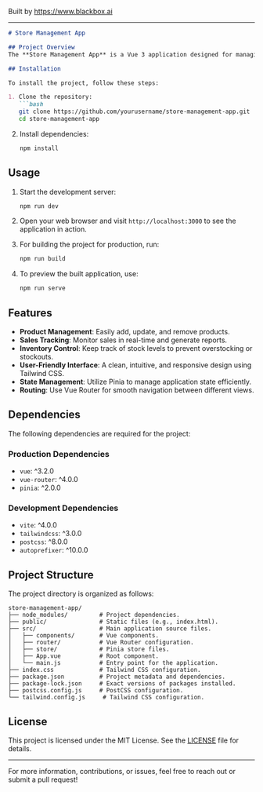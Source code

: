 
Built by https://www.blackbox.ai

---

```markdown
# Store Management App

## Project Overview
The **Store Management App** is a Vue 3 application designed for managing stores, products, sales, inventory, and reports. This application utilizes modern tools and libraries like Vue Router, Pinia for state management, and Tailwind CSS for styling, providing a responsive and dynamic user experience.

## Installation

To install the project, follow these steps:

1. Clone the repository:
   ```bash
   git clone https://github.com/yourusername/store-management-app.git
   cd store-management-app
   ```

2. Install dependencies:
   ```bash
   npm install
   ```

## Usage

1. Start the development server:
   ```bash
   npm run dev
   ```

2. Open your web browser and visit `http://localhost:3000` to see the application in action.

3. For building the project for production, run:
   ```bash
   npm run build
   ```

4. To preview the built application, use:
   ```bash
   npm run serve
   ```

## Features

- **Product Management**: Easily add, update, and remove products.
- **Sales Tracking**: Monitor sales in real-time and generate reports.
- **Inventory Control**: Keep track of stock levels to prevent overstocking or stockouts.
- **User-Friendly Interface**: A clean, intuitive, and responsive design using Tailwind CSS.
- **State Management**: Utilize Pinia to manage application state efficiently.
- **Routing**: Use Vue Router for smooth navigation between different views.

## Dependencies

The following dependencies are required for the project:

### Production Dependencies
- `vue`: ^3.2.0
- `vue-router`: ^4.0.0
- `pinia`: ^2.0.0

### Development Dependencies
- `vite`: ^4.0.0
- `tailwindcss`: ^3.0.0
- `postcss`: ^8.0.0
- `autoprefixer`: ^10.0.0

## Project Structure

The project directory is organized as follows:

```
store-management-app/
├── node_modules/         # Project dependencies.
├── public/               # Static files (e.g., index.html).
├── src/                  # Main application source files.
│   ├── components/       # Vue components.
│   ├── router/           # Vue Router configuration.
│   ├── store/            # Pinia store files.
│   ├── App.vue           # Root component.
│   └── main.js           # Entry point for the application.
├── index.css             # Tailwind CSS configuration.
├── package.json          # Project metadata and dependencies.
├── package-lock.json     # Exact versions of packages installed.
├── postcss.config.js     # PostCSS configuration.
└── tailwind.config.js     # Tailwind CSS configuration.
```

## License
This project is licensed under the MIT License. See the [LICENSE](LICENSE) file for details.

---

For more information, contributions, or issues, feel free to reach out or submit a pull request!
```